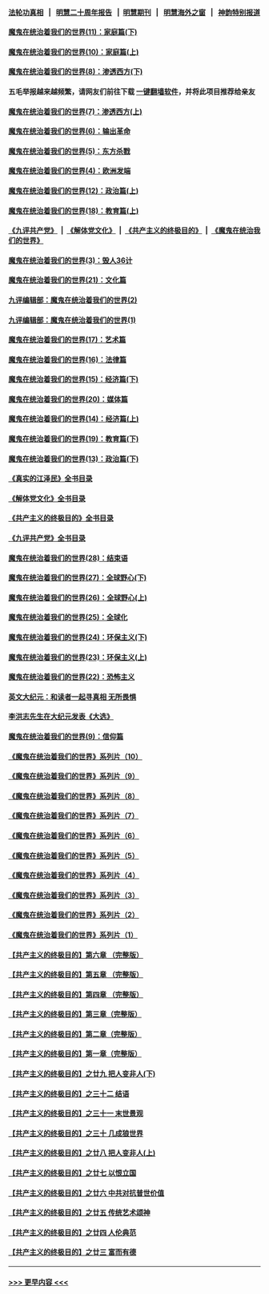 #### [法轮功真相](https://github.com/gfw-breaker/truth/blob/master/README.md?t=0) &nbsp;&nbsp;|&nbsp;&nbsp; [明慧二十周年报告](https://github.com/gfw-breaker/mh-reports/blob/master/README.md?t=0) &nbsp;&nbsp;|&nbsp;&nbsp;[明慧期刊](https://github.com/gfw-breaker/mh-qikan) &nbsp;&nbsp;|&nbsp;&nbsp; [明慧海外之窗](https://github.com/gfw-breaker/mh-news/blob/master/README.md?t=0) &nbsp;&nbsp;|&nbsp;&nbsp; [神韵特别报道](https://github.com/gfw-breaker/mh-news/blob/master/shenyun.md?t=0)
#### [魔鬼在统治着我们的世界(11)：家庭篇(下)](../pages/nsc422/n10440961.md?t=12180550) 
#### [魔鬼在统治着我们的世界(10)：家庭篇(上)](../pages/nsc422/n10435448.md?t=12180550) 
#### [魔鬼在统治着我们的世界(8)：渗透西方(下)](../pages/nsc422/n10429603.md?t=12180550) 
#### 五毛举报越来越频繁，请网友们前往下载 [一键翻墙软件](https://github.com/gfw-breaker/ssr-accounts)，并将此项目推荐给亲友
#### [魔鬼在统治着我们的世界(7)：渗透西方(上)](../pages/nsc422/n10426013.md?t=12180550) 
#### [魔鬼在统治着我们的世界(6)：输出革命](../pages/nsc422/n10421536.md?t=12180550) 
#### [魔鬼在统治着我们的世界(5)：东方杀戮](../pages/nsc422/n10417707.md?t=12180550) 
#### [魔鬼在统治着我们的世界(4)：欧洲发端](../pages/nsc422/n10414890.md?t=12180550) 
#### [魔鬼在统治着我们的世界(12)：政治篇(上)](../pages/nsc422/n10444576.md?t=12180550) 
#### [魔鬼在统治着我们的世界(18)：教育篇(上)](../pages/nsc422/n10526970.md?t=12180550) 
#### [《九评共产党》](https://github.com/begood0513/9ping.md/blob/master/README.md) &nbsp;|&nbsp; [《解体党文化》](../../../../jtdwh.md/blob/master/README.md)  &nbsp;|&nbsp; [《共产主义的终极目的》](../../../../gczydzjmd.md/blob/master/README.md) &nbsp;|&nbsp; [《魔鬼在统治我们的世界》](../../../../mgztzwmdsj.md/blob/master/README.md) 
#### [魔鬼在统治着我们的世界(3)：毁人36计](../pages/nsc422/n10411583.md?t=12180550) 
#### [魔鬼在统治着我们的世界(21)：文化篇](../pages/nsc422/n10597706.md?t=12180550) 
#### [九评编辑部：魔鬼在统治着我们的世界(2)](../pages/nsc422/n10410036.md?t=12180550) 
#### [九评编辑部：魔鬼在统治着我们的世界(1)](../pages/nsc422/n10406825.md?t=12180550) 
#### [魔鬼在统治着我们的世界(17)：艺术篇](../pages/nsc422/n10499093.md?t=12180550) 
#### [魔鬼在统治着我们的世界(16)：法律篇](../pages/nsc422/n10485969.md?t=12180550) 
#### [魔鬼在统治着我们的世界(15)：经济篇(下)](../pages/nsc422/n10469975.md?t=12180550) 
#### [魔鬼在统治着我们的世界(20)：媒体篇](../pages/nsc422/n10586579.md?t=12180550) 
#### [魔鬼在统治着我们的世界(14)：经济篇(上)](../pages/nsc422/n10457370.md?t=12180550) 
#### [魔鬼在统治着我们的世界(19)：教育篇(下)](../pages/nsc422/n10564808.md?t=12180550) 
#### [魔鬼在统治着我们的世界(13)：政治篇(下)](../pages/nsc422/n10448270.md?t=12180550) 
#### [《真实的江泽民》全书目录](../pages/nsc422/n13721399.md?t=12180550) 
#### [《解体党文化》全书目录](../pages/nsc422/n13721157.md?t=12180550) 
#### [《共产主义的终极目的》全书目录](../pages/nsc422/n13721048.md?t=12180550) 
#### [《九评共产党》全书目录](../pages/nsc422/n13708085.md?t=12180550) 
#### [魔鬼在统治着我们的世界(28)：结束语](../pages/nsc422/n10936246.md?t=12180550) 
#### [魔鬼在统治着我们的世界(27)：全球野心(下)](../pages/nsc422/n10928319.md?t=12180550) 
#### [魔鬼在统治着我们的世界(26)：全球野心(上)](../pages/nsc422/n10900318.md?t=12180550) 
#### [魔鬼在统治着我们的世界(25)：全球化](../pages/nsc422/n10788205.md?t=12180550) 
#### [魔鬼在统治着我们的世界(24)：环保主义(下)](../pages/nsc422/n10695307.md?t=12180550) 
#### [魔鬼在统治着我们的世界(23)：环保主义(上)](../pages/nsc422/n10688613.md?t=12180550) 
#### [魔鬼在统治着我们的世界(22)：恐怖主义](../pages/nsc422/n10614727.md?t=12180550) 
#### [英文大纪元：和读者一起寻真相 无所畏惧](../pages/nsc422/n12542027.md?t=12180550) 
#### [李洪志先生在大纪元发表《大选》](../pages/nsc422/n12534746.md?t=12180550) 
#### [魔鬼在统治着我们的世界(9)：信仰篇](../pages/nsc422/n10432159.md?t=12180550) 
#### [《魔鬼在统治着我们的世界》系列片（10）](../pages/nsc422/n12292670.md?t=12180550) 
#### [《魔鬼在统治着我们的世界》系列片（9）](../pages/nsc422/n12290859.md?t=12180550) 
#### [《魔鬼在统治着我们的世界》系列片（8）](../pages/nsc422/n12287445.md?t=12180550) 
#### [《魔鬼在统治着我们的世界》系列片（7）](../pages/nsc422/n12283425.md?t=12180550) 
#### [《魔鬼在统治着我们的世界》系列片（6）](../pages/nsc422/n12282314.md?t=12180550) 
#### [《魔鬼在统治着我们的世界》系列片（5）](../pages/nsc422/n12281419.md?t=12180550) 
#### [《魔鬼在统治着我们的世界》系列片（4）](../pages/nsc422/n12274024.md?t=12180550) 
#### [《魔鬼在统治着我们的世界》系列片（3）](../pages/nsc422/n12271322.md?t=12180550) 
#### [《魔鬼在统治着我们的世界》系列片（2）](../pages/nsc422/n12269049.md?t=12180550) 
#### [《魔鬼在统治着我们的世界》系列片（1）](../pages/nsc422/n12267575.md?t=12180550) 
#### [【共产主义的终极目的】第六章 （完整版）](../pages/nsc422/n11428913.md?t=12180550) 
#### [【共产主义的终极目的】第五章 （完整版）](../pages/nsc422/n11428912.md?t=12180550) 
#### [【共产主义的终极目的】第四章 （完整版）](../pages/nsc422/n11428907.md?t=12180550) 
#### [【共产主义的终极目的】第三章（完整版）](../pages/nsc422/n11428848.md?t=12180550) 
#### [【共产主义的终极目的】第二章（完整版）](../pages/nsc422/n11428831.md?t=12180550) 
#### [【共产主义的终极目的】第一章（完整版）](../pages/nsc422/n11417651.md?t=12180550) 
#### [【共产主义的终极目的】之廿九 把人变非人(下)](../pages/nsc422/n11344140.md?t=12180550) 
#### [【共产主义的终极目的】之三十二 结语](../pages/nsc422/n11360535.md?t=12180550) 
#### [【共产主义的终极目的】之三十一 末世景观](../pages/nsc422/n11351129.md?t=12180550) 
#### [【共产主义的终极目的】之三十 几成狼世界](../pages/nsc422/n11348280.md?t=12180550) 
#### [【共产主义的终极目的】之廿八 把人变非人(上)](../pages/nsc422/n11340492.md?t=12180550) 
#### [【共产主义的终极目的】之廿七 以恨立国](../pages/nsc422/n11336944.md?t=12180550) 
#### [【共产主义的终极目的】之廿六 中共对抗普世价值](../pages/nsc422/n11324785.md?t=12180550) 
#### [【共产主义的终极目的】之廿五 传统艺术颂神](../pages/nsc422/n11296396.md?t=12180550) 
#### [【共产主义的终极目的】之廿四 人伦典范](../pages/nsc422/n11296397.md?t=12180550) 
#### [【共产主义的终极目的】之廿三 富而有德](../pages/nsc422/n11283598.md?t=12180550) 

----
#### [ >>> 更早内容 <<< ](../indexes/nsc422-earlier.md)
